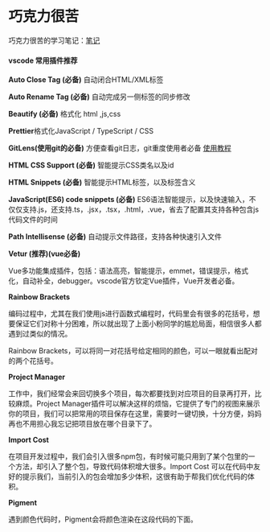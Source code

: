 # 巧克力很苦

巧克力很苦的学习笔记：[笔记](https://blog.csdn.net/qq_44607694 )

#### vscode 常用插件推荐

**Auto Close Tag (必备)** 自动闭合HTML/XML标签



**Auto Rename Tag (必备)** 自动完成另一侧标签的同步修改



**Beautify (必备)**  格式化 html ,js,css



**Prettier**格式化JavaScript / TypeScript / CSS 



**GitLens(使用git的必备)** 方便查看git日志，git重度使用者必备 [使用教程](https://www.jianshu.com/p/a91cb8a2e55d )



**HTML CSS Support (必备)** 智能提示CSS类名以及id 



**HTML Snippets (必备)** 智能提示HTML标签，以及标签含义



**JavaScript(ES6) code snippets (必备)** ES6语法智能提示，以及快速输入，不仅仅支持.js，还支持.ts，.jsx，.tsx，.html，.vue，省去了配置其支持各种包含js代码文件的时间



**Path Intellisense (必备)** 自动提示文件路径，支持各种快速引入文件



**Vetur (推荐)(vue必备)**

Vue多功能集成插件，包括：语法高亮，智能提示，emmet，错误提示，格式化，自动补全，debugger。vscode官方钦定Vue插件，Vue开发者必备。



**Rainbow Brackets**

编码过程中，尤其在我们使用js进行函数式编程时，代码里会有很多的花括号，想要保证它们对称十分困难，所以就出现了上面小粉同学的尴尬局面，相信很多人都遇到过类似的情况。

Rainbow Brackets，可以将同一对花括号给定相同的颜色，可以一眼就看出配对的两个花括号。



 **Project Manager**

工作中，我们经常会来回切换多个项目，每次都要找到对应项目的目录再打开，比较麻烦。Project Manager插件可以解决这样的烦恼，它提供了专门的视图来展示你的项目，我们可以把常用的项目保存在这里，需要时一键切换，十分方便，妈妈再也不用担心我忘记把项目放在哪个目录下了。



**Import Cost**

在项目开发过程中，我们会引入很多npm包，有时候可能只用到了某个包里的一个方法，却引入了整个包，导致代码体积增大很多。Import Cost 可以在代码中友好的提示我们，当前引入的包会增加多少体积，这很有助于帮我们优化代码的体积。



 **Pigment**    

遇到颜色代码时，Pigment会将颜色渲染在这段代码的下面。

 